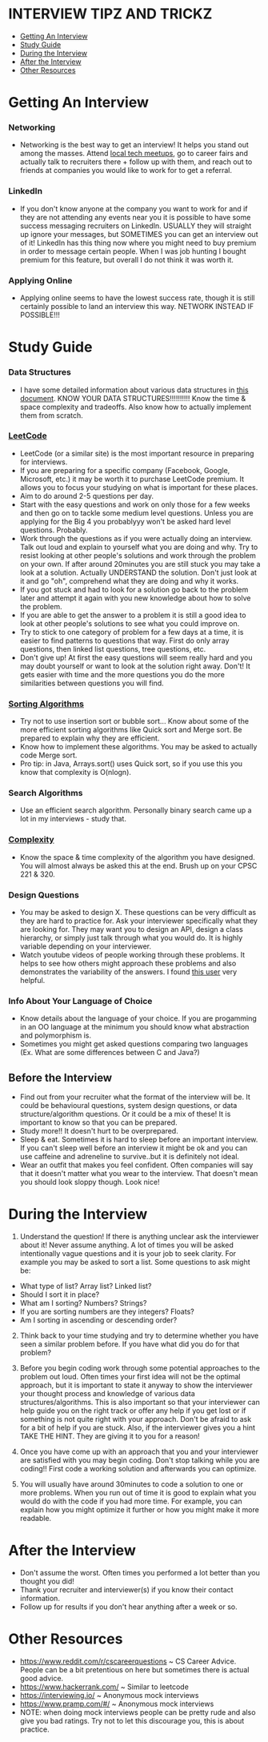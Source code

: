 # INTERVIEW TIPZ AND TRICKZ
* [Getting An Interview](#getting-an-interview)
* [Study Guide](#study-guide)
* [During the Interview](#during-the-interview)
* [After the Interview](#after-the-interview)
* [Other Resources](#other-resources)

# Getting An Interview
### Networking
- Networking is the best way to get an interview! It helps you stand out among the masses. Attend [local tech meetups](https://www.meetup.com/cities/ca/bc/vancouver/tech/), go to career fairs and actually talk to recruiters there + follow up with them, and reach out to friends at companies you would like to work for to get a referral.
### LinkedIn
- If you don't know anyone at the company you want to work for and if they are not attending any events near you it is possible to have some success messaging recruiters on LinkedIn. USUALLY they will straight up ignore your messages, but SOMETIMES you can get an interview out of it! LinkedIn has this thing now where you might need to buy premium in order to message certain people. When I was job hunting I bought premium for this feature, but overall I do not think it was worth it. 
### Applying Online
- Applying online seems to have the lowest success rate, though it is still certainly possible to land an interview this way. NETWORK INSTEAD IF POSSIBLE!!!

# Study Guide
### Data Structures
- I have some detailed information about various data structures in [this document](https://github.com/lisageeee/InterviewPrep/blob/master/README.md). KNOW YOUR DATA STRUCTURES!!!!!!!!!! Know the time & space complexity and tradeoffs. Also know how to actually implement them from scratch. 
### [LeetCode](https://leetcode.com/)
- LeetCode (or a similar site) is the most important resource in preparing for interviews. 
- If you are preparing for a specific company (Facebook, Google, Microsoft, etc.) it may be worth it to purchase LeetCode premium. It allows you to focus your studying on what is important for these places.
- Aim to do around 2-5 questions per day. 
- Start with the easy questions and work on only those for a few weeks and then go on to tackle some medium level questions. Unless you are applying for the Big 4 you probablyyy won't be asked hard level questions. Probably. 
- Work through the questions as if you were actually doing an interview. Talk out loud and explain to yourself what you are doing and why. Try to resist looking at other people's solutions and work through the problem on your own. If after around 20minutes you are still stuck you may take a look at a solution. Actually UNDERSTAND the solution. Don't just look at it and go "oh", comprehend what they are doing and why it works. 
- If you got stuck and had to look for a solution go back to the problem later and attempt it again with you new knowledge about how to solve the problem.
- If you are able to get the answer to a problem it is still a good idea to look at other people's solutions to see what you could improve on. 
- Try to stick to one category of problem for a few days at a time, it is easier to find patterns to questions that way. First do only array questions, then linked list questions, tree questions, etc.
- Don't give up! At first the easy questions will seem really hard and you may doubt yourself or want to look at the solution right away. Don't! It gets easier with time and the more questions you do the more similarities between questions you will find.
### [Sorting Algorithms](https://en.wikipedia.org/wiki/Sorting_algorithm#Comparison_of_algorithms)
- Try not to use insertion sort or bubble sort... Know about some of the more efficient sorting algorithms like Quick sort and Merge sort. Be prepared to explain why they are efficient.
- Know how to implement these algorithms. You may be asked to actually code Merge sort.
- Pro tip: in Java, Arrays.sort() uses Quick sort, so if you use this you know that complexity is O(nlogn).
### Search Algorithms
- Use an efficient search algorithm. Personally binary search came up a lot in my interviews - study that.
### [Complexity](http://bigocheatsheet.com/)
- Know the space & time complexity of the algorithm you have designed. You will almost always be asked this at the end. Brush up on your CPSC 221 & 320. 
### Design Questions
- You may be asked to design X. These questions can be very difficult as they are hard to practice for. Ask your interviewer specifically what they are looking for. They may want you to design an API, design a class hierarchy, or simply just talk through what you would do. It is highly variable depending on your interviewer. 
- Watch youtube videos of people working through these problems. It helps to see how others might approach these problems and also demonstrates the variability of the answers. I found [this user](https://www.youtube.com/playlist?list=PLA8lYuzFlBqAy6dkZHj5VxUAaqr4vwrka) very helpful.
### Info About Your Language of Choice
- Know details about the language of your choice. If you are progamming in an OO language at the minimum you should know what abstraction and polymorphism is. 
- Sometimes you might get asked questions comparing two languages (Ex. What are some differences between C and Java?)
## Before the Interview
- Find out from your recruiter what the format of the interview will be. It could be behavioural questions, system design questions, or data structure/algorithm questions. Or it could be a mix of these! It is important to know so that you can be prepared.
- Study more!! It doesn't hurt to be overprepared.
- Sleep & eat. Sometimes it is hard to sleep before an important interview. If you can't sleep well before an interview it might be ok and you can use caffeine and adreneline to survive..but it is definitely not ideal. 
- Wear an outfit that makes you feel confident. Often companies will say that it doesn't matter what you wear to the interview. That doesn't mean you should look sloppy though. Look nice! 

# During the Interview
1) Understand the question! If there is anything unclear ask the interviewer about it! Never assume anything. A lot of times you will be asked intentionally vague questions and it is your job to seek clarity. For example you may be asked to sort a list. Some questions to ask might be: 
- What type of list? Array list? Linked list?
- Should I sort it in place?
- What am I sorting? Numbers? Strings?
- If you are sorting numbers are they integers? Floats?
- Am I sorting in ascending or descending order?

2) Think back to your time studying and try to determine whether you have seen a similar problem before. If you have what did you do for that problem? 

3) Before you begin coding work through some potential approaches to the problem out loud. Often times your first idea will not be the optimal approach, but it is important to state it anyway to show the interviewer your thought process and knowledge of various data structures/algorithms. This is also important so that your interviewer can help guide you on the right track or offer any help if you get lost or if something is not quite right with your approach. Don't be afraid to ask for a bit of help if you are stuck. Also, if the interviewer gives you a hint TAKE THE HINT. They are giving it to you for a reason! 

4) Once you have come up with an approach that you and your interviewer are satisfied with you may begin coding. Don't stop talking while you are coding!! First code a working solution and afterwards you can optimize.

5) You will usually have around 30minutes to code a solution to one or more problems. When you run out of time it is good to explain what you would do with the code if you had more time. For example, you can explain how you might optimize it further or how you might make it more readable. 

# After the Interview
- Don't assume the worst. Often times you performed a lot better than you thought you did!
- Thank your recruiter and interviewer(s) if you know their contact information.
- Follow up for results if you don't hear anything after a week or so.

# Other Resources
- https://www.reddit.com/r/cscareerquestions ~ CS Career Advice. People can be a bit pretentious on here but sometimes there is actual good advice.
- https://www.hackerrank.com/ ~ Similar to leetcode
- https://interviewing.io/ ~ Anonymous mock interviews
- https://www.pramp.com/#/ ~ Anonymous mock interviews
- NOTE: when doing mock interviews people can be pretty rude and also give you bad ratings. Try not to let this discourage you, this is about practice.
